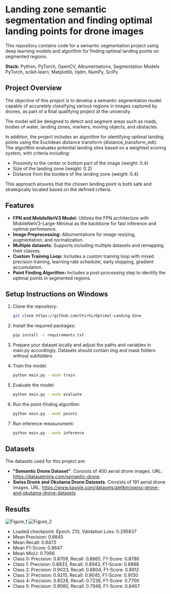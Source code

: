 # Landing zone semantic segmentation and finding optimal landing points for drone images
This repository contains code for a semantic segmentation project using deep learning models and algorithm for finding optimal landing points on segmented regions.

**Stack:** Python, PyTorch, OpenCV, Albumentations, Segmentation Models PyTorch, scikit-learn, Matplotlib, tqdm, NumPy, SciPy

## Project Overview
The objective of this project is to develop a semantic segmentation model capable of accurately classifying various regions in images captured by drones, as part of a final qualifying project at the university. 

The model will be designed to detect and segment areas such as roads, bodies of water, landing zones, markers, moving objects, and obstacles.

In addition, the project includes an algorithm for identifying optimal landing points using the Euclidean distance transform (distance_transform_edt). The algorithm evaluates potential landing sites based on a weighted scoring system, with criteria including:

- Proximity to the center or bottom part of the image (weight: 0.4)
- Size of the landing zone (weight: 0.2)
- Distance from the borders of the landing zone (weight: 0.4)

This approach ensures that the chosen landing point is both safe and strategically located based on the defined criteria.

## Features

- **FPN and MobileNetV3 Model:** Utilizes the FPN architecture with MobileNetV3-Large-Minimal as the backbone for fast inference and optimal perfomance.
- **Image Preprocessing:** Albumentations for image resizing, augmentation, and normalization.
- **Multiple datasets:** Supports including multiple datasets and remapping their classes.
- **Custom Training Loop:** Includes a custom training loop with mixed precision training, learning rate scheduler, early stopping, gradient accumulation.
- **Point Finding Algorithm:** Includes a post-processing step to identify the optimal points in segmented regions.

## Setup Instructions on Windows

1. Clone the repository:
   ```bash
   git clone https://github.com/Chirhi/Optimal-Landing-Zone
   
2. Install the required packages:
    ```bash
    pip install -r requirements.txt

3. Prepare your dataset locally and adjust the paths and variables in main.py accordingly. Datasets should contain img and mask folders without subfolders
   
4. Train the model:
    ```bash
    python main.py --mode train

5. Evaluate the model:
    ```bash
    python main.py --mode evaluate

6. Run the point-finding algorithm:
    ```bash
    python main.py --mode points

7. Run inference measurument:
    ```bash
    python main.py --mode inference

## Datasets
The datasets used for this project are:
- **"Semantic Drone Dataset"**. Consists of 400 aerial drone images.
URL: https://datasetninja.com/semantic-drone.
- **Swiss Drone and Okutama Drone Datasets**. Consists of 191 aerial drone images.
URL: https://www.kaggle.com/datasets/aletbm/swiss-drone-and-okutama-drone-datasets


## Results

![Figure_1](https://github.com/user-attachments/assets/8c046242-6fe1-4223-9182-5d9be6263207)
![Figure_2](https://github.com/user-attachments/assets/2d2ad030-6687-4fcb-ba7c-07fcc704d0c7)

- Loaded checkpoint: Epoch: 210, Validation Loss: 0.295837
- Mean Precision: 0.8845
- Mean Recall: 0.8473
- Mean F1-Score: 0.8647
- Mean MIoU: 0.7066
- Class 0: Precision: 0.8709, Recall: 0.8865, F1-Score: 0.8786
- Class 1: Precision: 0.8833, Recall: 0.8943, F1-Score: 0.8888
- Class 2: Precision: 0.9023, Recall: 0.8804, F1-Score: 0.8912
- Class 3: Precision: 0.9215, Recall: 0.9045, F1-Score: 0.9130
- Class 4: Precision: 0.8228, Recall: 0.7236, F1-Score: 0.7700
- Class 5: Precision: 0.9060, Recall: 0.7946, F1-Score: 0.8467
